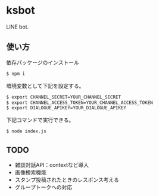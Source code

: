 # ksbot
LINE bot.

## 使い方

依存パッケージのインストール
```sh
$ npm i
```

環境変数として下記を設定する。
```sh
$ export CHANNEL_SECRET=YOUR_CHANNEL_SECRET
$ export CHANNEL_ACCESS_TOKEN=YOUR_CHANNEL_ACCESS_TOKEN
$ export DIALOGUE_APIKEY=YOUR_DIALOGUE_APIKEY
```

下記コマンドで実行できる。
```sh
$ node index.js
```

## TODO
- 雑談対話API：contextなど導入
- 画像検索機能
- スタンプ投稿されたときのレスポンス考える
- グループトークへの対応
